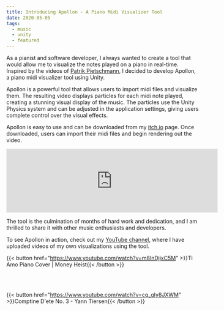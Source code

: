 ```yaml
---
title: Introducing Apollon - A Piano Midi Visualizer Tool
date: 2020-05-05
tags:
  - music
  - unity
  - featured
---
```


As a pianist and software developer, I always wanted to create a tool that would allow me to visualize the notes played on a piano in real-time. Inspired by the videos of [Patrik Pietschmann](https://www.youtube.com/channel/UCs7O9sOUQiBGBxaaAguIwig), I decided to develop Apollon, a piano midi visualizer tool using Unity.

Apollon is a powerful tool that allows users to import midi files and visualize them. The resulting video displays particles for each midi note played, creating a stunning visual display of the music. The particles use the Unity Physics system and can be adjusted in the application settings, giving users complete control over the visual effects.

Apollon is easy to use and can be downloaded from my [itch.io](https://davidjs.itch.io/apollon) page. Once downloaded, users can import their midi files and begin rendering out the video.

<iframe frameborder="0" src="https://itch.io/embed/1226654" width="552" height="167"><a href="https://davidjs.itch.io/apollon">Apollon by david.js</a></iframe>

The tool is the culmination of months of hard work and dedication, and I am thrilled to share it with other music enthusiasts and developers.

To see Apollon in action, check out my [YouTube channel](https://www.youtube.com/@daviddiener7531), where I have uploaded videos of my own visualizations using the tool.

{{< button href="https://www.youtube.com/watch?v=m8lnDjjxC5M" >}}Ti Amo Piano Cover | Money Heist{{< /button >}}

</br>
</br>

{{< button href="https://www.youtube.com/watch?v=cq_gIy8JXWM" >}}Comptine D'ete No. 3 - Yann Tiersen{{< /button >}}
